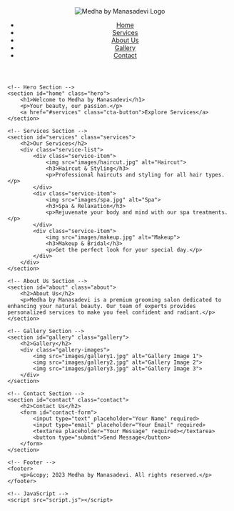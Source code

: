 <!DOCTYPE html>
<html lang="en">
<head>
    <meta charset="UTF-8">
    <meta name="viewport" content="width=device-width, initial-scale=1.0">
    <title>Medha by Manasadevi</title>
    <link rel="stylesheet" href="styles.css">
</head>
<body>
    <!-- Header Section -->
    <header>
        <div class="logo">
            <img src="images/logo.png" alt="Medha by Manasadevi Logo">
        </div>
        <nav>
            <ul>
                <li><a href="#home">Home</a></li>
                <li><a href="#services">Services</a></li>
                <li><a href="#about">About Us</a></li>
                <li><a href="#gallery">Gallery</a></li>
                <li><a href="#contact">Contact</a></li>
            </ul>
        </nav>
    </header>

    <!-- Hero Section -->
    <section id="home" class="hero">
        <h1>Welcome to Medha by Manasadevi</h1>
        <p>Your beauty, our passion.</p>
        <a href="#services" class="cta-button">Explore Services</a>
    </section>

    <!-- Services Section -->
    <section id="services" class="services">
        <h2>Our Services</h2>
        <div class="service-list">
            <div class="service-item">
                <img src="images/haircut.jpg" alt="Haircut">
                <h3>Haircut & Styling</h3>
                <p>Professional haircuts and styling for all hair types.</p>
            </div>
            <div class="service-item">
                <img src="images/spa.jpg" alt="Spa">
                <h3>Spa & Relaxation</h3>
                <p>Rejuvenate your body and mind with our spa treatments.</p>
            </div>
            <div class="service-item">
                <img src="images/makeup.jpg" alt="Makeup">
                <h3>Makeup & Bridal</h3>
                <p>Get the perfect look for your special day.</p>
            </div>
        </div>
    </section>

    <!-- About Us Section -->
    <section id="about" class="about">
        <h2>About Us</h2>
        <p>Medha by Manasadevi is a premium grooming salon dedicated to enhancing your natural beauty. Our team of experts provides personalized services to make you feel confident and radiant.</p>
    </section>

    <!-- Gallery Section -->
    <section id="gallery" class="gallery">
        <h2>Gallery</h2>
        <div class="gallery-images">
            <img src="images/gallery1.jpg" alt="Gallery Image 1">
            <img src="images/gallery2.jpg" alt="Gallery Image 2">
            <img src="images/gallery3.jpg" alt="Gallery Image 3">
        </div>
    </section>

    <!-- Contact Section -->
    <section id="contact" class="contact">
        <h2>Contact Us</h2>
        <form id="contact-form">
            <input type="text" placeholder="Your Name" required>
            <input type="email" placeholder="Your Email" required>
            <textarea placeholder="Your Message" required></textarea>
            <button type="submit">Send Message</button>
        </form>
    </section>

    <!-- Footer -->
    <footer>
        <p>&copy; 2023 Medha by Manasadevi. All rights reserved.</p>
    </footer>

    <!-- JavaScript -->
    <script src="script.js"></script>
</body>
</html>
